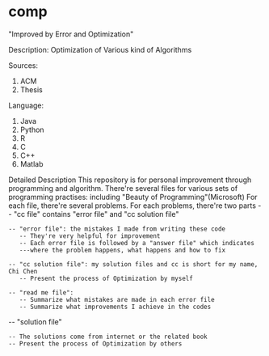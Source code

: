 comp
====
"Improved by Error and Optimization"

Description:
  Optimization of Various kind of Algorithms
  
Sources:
  1. ACM
  2. Thesis

Language:
  1. Java
  2. Python
  3. R
  4. C
  5. C++
  6. Matlab

Detailed Description
  This repository is for personal improvement through programming and algorithm.
  There're several files for various sets of programming practises: including "Beauty of Programming"(Microsoft)
  For each file, there're several problems.
  For each problems, there're two parts
  -- "cc file" contains "error file" and "cc solution file"
  
    -- "error file": the mistakes I made from writing these code
       -- They're very helpful for improvement
       -- Each error file is followed by a "answer file" which indicates 
       ---where the problem happens, what happens and how to fix
       
    -- "cc solution file": my solution files and cc is short for my name, Chi Chen
       -- Present the process of Optimization by myself
    
    -- "read me file": 
       -- Summarize what mistakes are made in each error file
       -- Summarize what improvements I achieve in the codes
    
  -- "solution file"
    
    -- The solutions come from internet or the related book
    -- Present the process of Optimization by others
    
